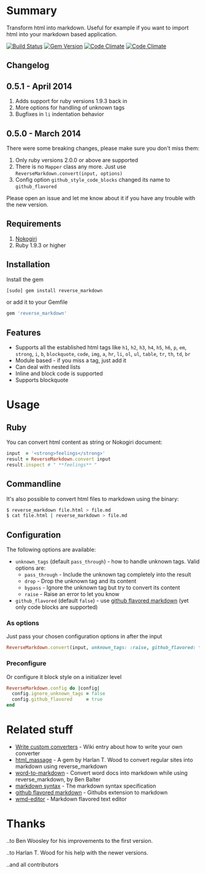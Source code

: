 # Summary

Transform html into markdown. Useful for example if you want to import html into your markdown based application.

[![Build Status](https://secure.travis-ci.org/xijo/reverse_markdown.png?branch=master)](https://travis-ci.org/xijo/reverse_markdown) [![Gem Version](https://badge.fury.io/rb/reverse_markdown.png)](http://badge.fury.io/rb/reverse_markdown) [![Code Climate](https://codeclimate.com/github/xijo/reverse_markdown.png)](https://codeclimate.com/github/xijo/reverse_markdown) [![Code Climate](https://codeclimate.com/github/xijo/reverse_markdown/coverage.png)](https://codeclimate.com/github/xijo/reverse_markdown)

## Changelog

## 0.5.1 - April 2014

1. Adds support for ruby versions 1.9.3 back in
2. More options for handling of unknown tags
3. Bugfixes in `li` indentation behavior

## 0.5.0 - March 2014

There were some breaking changes, please make sure you don't miss them:

1. Only ruby versions 2.0.0 or above are supported
2. There is no `Mapper` class any more. Just use `ReverseMarkdown.convert(input, options)`
3. Config option `github_style_code_blocks` changed its name to `github_flavored`

Please open an issue and let me know about it if you have any trouble with the new version.


## Requirements

1. [Nokogiri](http://nokogiri.org/)
2. Ruby 1.9.3 or higher

## Installation

Install the gem

```sh
[sudo] gem install reverse_markdown
```

or add it to your Gemfile

```ruby
gem 'reverse_markdown'
```

## Features

- Supports all the established html tags like `h1`, `h2`, `h3`, `h4`, `h5`, `h6`, `p`, `em`, `strong`, `i`, `b`, `blockquote`, `code`, `img`, `a`, `hr`, `li`, `ol`, `ul`, `table`, `tr`, `th`, `td`, `br`
- Module based - if you miss a tag, just add it
- Can deal with nested lists
- Inline and block code is supported
- Supports blockquote


# Usage

## Ruby

You can convert html content as string or Nokogiri document:

```ruby
input  = '<strong>feelings</strong>'
result = ReverseMarkdown.convert input
result.inspect # " **feelings** "
````

## Commandline

It's also possible to convert html files to markdown using the binary:

```sh
$ reverse_markdown file.html > file.md
$ cat file.html | reverse_markdown > file.md
````

## Configuration

The following options are available:

- `unknown_tags` (default `pass_through`) - how to handle unknown tags. Valid options are:
  - `pass_through` - Include the unknown tag completely into the result
  - `drop` - Drop the unknown tag and its content
  - `bypass` - Ignore the unknown tag but try to convert its content
  - `raise` - Raise an error to let you know
- `github_flavored` (default `false`) - use [github flavored markdown](https://help.github.com/articles/github-flavored-markdown) (yet only code blocks are supported)

### As options

Just pass your chosen configuration options in after the input

```ruby
ReverseMarkdown.convert(input, unknown_tags: :raise, github_flavored: true)
```

### Preconfigure

Or configure it block style on a initializer level

```ruby
ReverseMarkdown.config do |config|
  config.ignore_unknown_tags = false
  config.github_flavored     = true
end
```


# Related stuff

- [Write custom converters](https://github.com/xijo/reverse_markdown/wiki/Write-your-own-converter) - Wiki entry about how to write your own converter
- [html_massage](https://github.com/harlantwood/html_massage) - A gem by Harlan T. Wood to convert regular sites into markdown using reverse_markdown
- [word-to-markdown](https://github.com/benbalter/word-to-markdown) - Convert word docs into markdown while using reverse_markdown, by Ben Balter
- [markdown syntax](http://daringfireball.net/projects/markdown) - The markdown syntax specification
- [github flavored markdown](https://help.github.com/articles/github-flavored-markdown) - Githubs extension to markdown
- [wmd-editor](http://wmd-editor.com) - Markdown flavored text editor


# Thanks

..to Ben Woosley for his improvements to the first version.

..to Harlan T. Wood for his help with the newer versions.

..and all contributors
